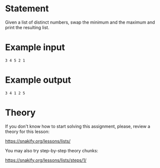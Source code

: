 # Statement

Given a list of distinct numbers, swap the minimum and the maximum and print the resulting list.

# Example input

```
3 4 5 2 1
```

# Example output

```
3 4 1 2 5
```

# Theory

If you don't know how to start solving this assignment, please, review a theory for this lesson:

https://snakify.org/lessons/lists/ 


You may also try step-by-step theory chunks:

https://snakify.org/lessons/lists/steps/1/